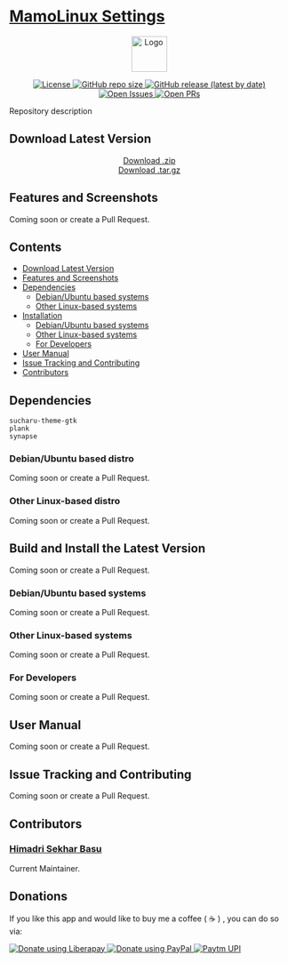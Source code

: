 # [MamoLinux Settings](https://github.com/mamolinux/mamolinux-settings)

<p align="center">
	<img src="https://hsbasu.github.io/styles/icons/mamolinux-logo.png" height="64" alt="Logo">
</p>

<p align="center">
	<a href="https://github.com/mamolinux/mamolinux-settings/blob/master/LICENSE">
		<img src="https://img.shields.io/github/license/mamolinux/mamolinux-settings?label=License" alt="License">
	</a>
	<a href="#">
		<img src="https://img.shields.io/github/repo-size/mamolinux/mamolinux-settings?label=Repo%20size" alt="GitHub repo size">
	</a>
	<a href="https://github.com/mamolinux/mamolinux-settings/releases/latest">
		<img src="https://img.shields.io/github/v/release/mamolinux/mamolinux-settings?label=Latest%20Stable%20Release" alt="GitHub release (latest by date)">
	</a>
	<a href="https://github.com/mamolinux/mamolinux-settings/issues" target="_blank">
		<img src="https://img.shields.io/github/issues/mamolinux/mamolinux-settings?label=Issues" alt="Open Issues">
	</a>
	<a href="https://github.com/mamolinux/mamolinux-settings/pulls" target="_blank">
		<img src="https://img.shields.io/github/issues-pr/mamolinux/mamolinux-settings?label=PR" alt="Open PRs">
	</a>
</p>

Repository description

## Download Latest Version

<p align="center">
  <a href="https://github.com/mamolinux/mamolinux-settings/zipball/master"><i class="fa fa-file-zip-o"></i> Download .zip</a></br>
  <a href="https://github.com/mamolinux/mamolinux-settings/tarball/master"><i class="fa fa-file-zip-o"></i> Download .tar.gz</a>
</p>

## Features and Screenshots
Coming soon or create a Pull Request.

<!-- ### Sample Screenshot
<p align="center">
	<img src="https://github.com/mamolinux/mamolinux-settings/raw/gh-pages/screenshots/sample-screenshot.png" alt="Sample Screenshot">
</p> -->

## Contents
- [Download Latest Version](#download-latest-version)
- [Features and Screenshots](#features-and-screenshots)
- [Dependencies](#dependencies)
  - [Debian/Ubuntu based systems](#debianubuntu-based-distro)
  - [Other Linux-based systems](#other-linux-based-distro)
- [Installation](#build-and-install-the-latest-version)
  - [Debian/Ubuntu based systems](#debianubuntu-based-systems)
  - [Other Linux-based systems](#other-linux-based-systems)
  - [For Developers](#for-developers)
- [User Manual](#user-manual)
- [Issue Tracking and Contributing](#issue-tracking-and-contributing)
- [Contributors](#contributors)

## Dependencies
```
sucharu-theme-gtk
plank
synapse
```
### Debian/Ubuntu based distro
Coming soon or create a Pull Request.
### Other Linux-based distro
Coming soon or create a Pull Request.

## Build and Install the Latest Version
Coming soon or create a Pull Request.
### Debian/Ubuntu based systems
Coming soon or create a Pull Request.
### Other Linux-based systems
Coming soon or create a Pull Request.
### For Developers
Coming soon or create a Pull Request.

## User Manual
Coming soon or create a Pull Request.

## Issue Tracking and Contributing
Coming soon or create a Pull Request.

## Contributors

### [Himadri Sekhar Basu](https://hsbasu.github.io)
Current Maintainer.

## Donations
If you like this app and would like to buy me a coffee ( &#9749; ) , you can do so via:

<a href="https://liberapay.com/hsbasu/donate" target="_blank">
	<img src="https://liberapay.com/assets/widgets/donate.svg" alt="Donate using Liberapay">
</a>
<a href="https://paypal.me/hsbasu" target="_blank">
	<img src="https://www.paypalobjects.com/webstatic/i/logo/rebrand/ppcom.svg" alt="Donate using PayPal">
</a>
<a href="https://hsbasu.github.io/images/upi-qr.jpg" target="_blank">
	<img src ="https://hsbasu.github.io/styles/icons/logo/svg/upi-logo.svg" alt="Paytm UPI">
</a>